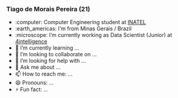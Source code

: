 ### Tiago de Morais Pereira (21)

<ul>
<li style="list-style-type:square"> :computer: Computer Engineering student at <a href="inatel.br/"> INATEL </a>
<li style="list-style-type:square"> :earth_americas: I'm from Minas Gerais / Brazil
<li style="list-style-type:square"> :microscope: I’m currently working as Data Scientist (Junior) at <a href="https://www.4intelligence.ai/"> 4intelligence </a>
<li style="list-style-type:square"> 🌱 I’m currently learning ...
<li style="list-style-type:square"> 👯 I’m looking to collaborate on ...
<li style="list-style-type:square"> 🤔 I’m looking for help with ...
<li style="list-style-type:square"> 💬 Ask me about ...
<li style="list-style-type:square"> 📫 How to reach me: ...
<li style="list-style-type:square"> 😄 Pronouns: ...
<li style="list-style-type:square"> ⚡ Fun fact: ...
</ul>
